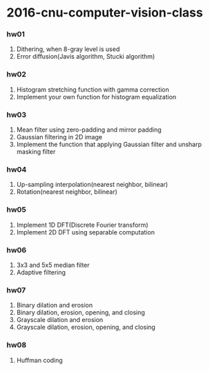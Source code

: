 # 2016-cnu-computer-vision-class

### hw01
1. Dithering, when 8-gray level is used
2. Error diffusion(Javis algorithm, Stucki algorithm)

### hw02
1. Histogram stretching function with gamma correction
2. Implement your own function for histogram equalization

### hw03
1. Mean filter using zero-padding and mirror padding
2. Gaussian filtering in 2D image
3. Implement the function that applying Gaussian filter and unsharp masking filter

### hw04
1. Up-sampling interpolation(nearest neighbor, bilinear)
2. Rotation(nearest neighbor, bilinear)

### hw05
1. Implement 1D DFT(Discrete Fourier transform)
2. Implement 2D DFT using separable computation

### hw06
1. 3x3 and 5x5 median filter
2. Adaptive filtering

### hw07
1. Binary dilation and erosion
2. Binary dilation, erosion, opening, and closing
3. Grayscale dilation and erosion
4. Grayscale dilation, erosion, opening, and closing

### hw08
1. Huffman coding
